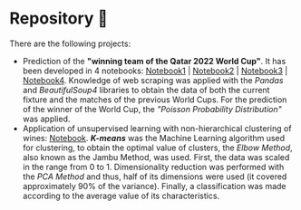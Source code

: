 # Repository 💚
There are the following projects:

* Prediction of the **"winning team of the Qatar 2022 World Cup"**. It has been developed in 4 notebooks: 
[Notebook1](https://github.com/JoshepB3/NewRepository3/blob/main/1_2022_WC_Qatar_Data_collection.ipynb) | 
[Notebook2](https://github.com/JoshepB3/NewRepository3/blob/main/2_2022_WC_Qatar_Data_collection.ipynb) | 
[Notebook3](https://github.com/JoshepB3/NewRepository3/blob/main/3_2022_WC_Qatar_Data_cleaning.ipynb) | 
[Notebook4](https://github.com/JoshepB3/NewRepository3/blob/main/4_2022_WC_Qatar_Model_creation.ipynb).
Knowledge of web scraping was applied with the *Pandas* and *BeautifulSoup4* libraries to obtain the data of both the current fixture 
and the matches of the previous World Cups. 
For the prediction of the winner of the World Cup, the *"Poisson Probability Distribution"* was applied.
* Application of unsupervised learning with non-hierarchical clustering of wines:
[Notebook](https://github.com/JoshepB3/NewRepository3/blob/main/wine_clustering.ipynb). 
***K-means*** was the Machine Learning algorithm used for clustering, to obtain the optimal value of clusters, 
the *Elbow Method*, also known as the Jambu Method, was used. 
First, the data was scaled in the range from 0 to 1. 
Dimensionality reduction was performed with the *PCA Method* and thus, half of its dimensions were used 
(it covered approximately 90% of the variance). 
Finally, a classification was made according to the average value of its characteristics.
